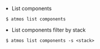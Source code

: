 - List components

```shell
 $ atmos list components
```

- List components filter by stack

```shell
 $ atmos list components -s <stack>
```
